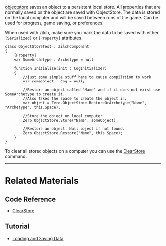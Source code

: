 
[objectstore](https://github.com/ArendDanielek/ZeroDocsTest/blob/master/code_reference/class_reference/objectstore.markdown) saves an object to a persistent local store.  All properties that are normally saved on the object are saved with ObjectStore.  The data is stored on the local computer and will be saved between runs of the game.  Can be used for progress, game saving, or preferences. 

When used with Zilch, make sure you mark the data to be saved with either `[Serialized]` or `[Property]` attributes. 

```lang=csharp
class ObjectStoreTest : ZilchComponent
{
    [Property]
    var SomeArchetype : Archetype = null

    function Initialize(init : CogInitializer)
    {
        //just some simple stuff here to cause compilation to work
        var someObject : Cog = null;        
        
        //Restore an object called "Name" and if it does not exist use  SomeArchetype to create it.
        //Also takes the space to create the object in.
        var object = Zero.ObjectStore.RestoreOrArchetype("Name", "Archetype", this.Space);
        
        //Store the object on local computer
        Zero.ObjectStore.Store("Name", someObject);
        
        //Restore an object. Null object if not found.
        Zero.ObjectStore.Restore("Name", this.Space);
    }
}
```
To clear all stored objects on a computer you can use the [ ClearStore ](https://github.com/ArendDanielek/ZeroDocsTest/blob/master/code_reference/command_reference.markdown#clearobjectstore) command.

---

 # Related Materials
 ## Code Reference
- [ ClearStore ](https://github.com/ArendDanielek/ZeroDocsTest/blob/master/code_reference/command_reference.markdown#clearobjectstore) 
 ## Tutorial
- [Loading and Saving Data](https://github.com/ArendDanielek/ZeroDocsTest/blob/master/zero_editor_documentation/tutorials/architecture/objectstore.markdown) 
  
  
  
  
  
  
  

 